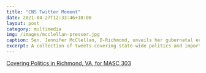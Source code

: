 ```yaml
---
title: "CNS Twitter Moment"
date: 2021-04-27T12:33:46+10:00
layout: post
category: multimedia
img: /images/mcclellan-presser.jpg
caption: Sen. Jennifer McClellan, D-Richmond, unveils her gubernatal economic plan for recovery at a press converence in Shockoe Bottom (Photo by Zachary Klosko)
excerpt: A collection of tweets covering state-wide politics and important events for Capitol News Service. @vcucns
---
```


<a class="twitter-moment" href="https://twitter.com/i/moments/1387052804917891072">Covering Politics in Richmond, VA, for MASC 303</a> <script async src="https://platform.twitter.com/widgets.js" charset="utf-8"></script> 